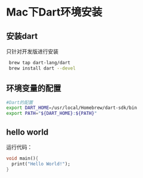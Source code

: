 # Mac下Dart环境安装

## 安装dart

只针对开发版进行安装

```sh
 brew tap dart-lang/dart
 brew install dart --devel
```

## 环境变量的配置

```sh
#Dart的配置
export DART_HOME=/usr/local/Homebrew/dart-sdk/bin
export PATH="${DART_HOME}:${PATH}"
```

## hello world

运行代码：

```dart
void main(){
  print("Hello World!");
}
```

